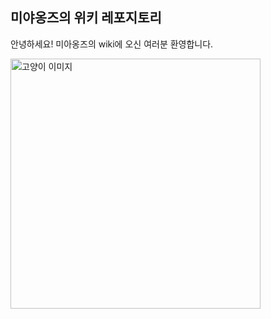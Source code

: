 ## 미야옹즈의 위키 레포지토리

안녕하세요! 미아옹즈의 wiki에 오신 여러분 환영합니다. 

<img src="https://github.com/user-attachments/assets/c04a4542-9be0-49e8-add6-73a5ed609c26" width="400" alt="고양이 이미지">
